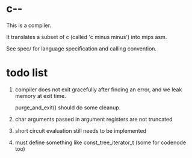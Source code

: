 # c--

This is a compiler.

It translates a subset of c (called 'c minus minus') into mips asm.

See spec/ for language specification and calling convention.


todo list
=========

1. compiler does not exit gracefully after finding an error,
   and we leak memory at exit time.

   purge\_and\_exit() should do some cleanup.

2. char arguments passed in argument registers are not truncated

3. short circuit evaluation still needs to be implemented

4. must define something like const\_tree\_iterator\_t (some for codenode too)
